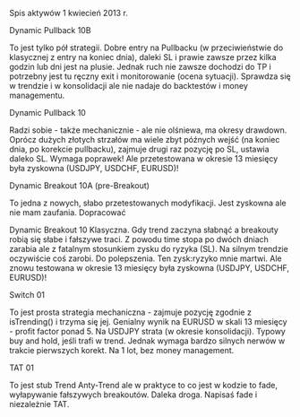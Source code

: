 Spis aktywów 1 kwiecień 2013 r.

Dynamic Pullback 10B

To jest tylko pół strategii. Dobre entry na Pullbacku (w przeciwieństwie do klasycznej z entry na koniec dnia), daleki SL i prawie zawsze przez kilka godzin lub dni jest na plusie. Jednak ruch nie zawsze dochodzi do TP i potrzebny jest tu ręczny exit i monitorowanie (ocena sytuacji).
Sprawdza się w trendzie i w konsolidacji ale nie nadaje do backtestów i money managementu.

Dynamic Pullback 10

Radzi sobie - także mechanicznie - ale nie olśniewa, ma okresy drawdown. Oprócz dużych złotych strzałów ma wiele zbyt późnych wejść (na koniec dnia, po korekcie pullbacku), zajmuje drugi raz pozycję po SL, ustawia daleko SL. 
Wymaga poprawek! Ale przetestowana w okresie 13 miesięcy była zyskowna (USDJPY, USDCHF, EURUSD)!

Dynamic Breakout 10A (pre-Breakout)

To jedna z nowych, słabo przetestowanych modyfikacji. Jest zyskowna ale nie mam zaufania. Dopracować

Dynamic Breakout 10
Klasyczna. Gdy trend zaczyna słabnąć a breakouty robią się słabe i fałszywe traci. Z powodu time stopa po dwóch dniach zarabia ale z fatalnym stosunkiem zysku do ryzyka (SL). Na silnym trendzie oczywiście coś zarobi.
Do polepszenia. Ten zysk:ryzyko mnie martwi. Ale znowu testowana w okresie 13 miesięcy była zyskowna (USDJPY, USDCHF, EURUSD)!

Switch 01

To jest prosta strategia mechaniczna - zajmuje pozycję zgodnie z isTrending() i trzyma się jej. Genialny wynik na EURUSD w skali 13 miesięcy - profit factor ponad 5. Na USDJPY strata (w okresie konsolidacji).
Typowy buy and hold, jeśli trafi w trend. Jednak wymaga bardzo silnych nerwów w trakcie pierwszych korekt. Na 1 lot, bez money management.

TAT 01

To jest stub Trend Anty-Trend ale w praktyce to co jest w kodzie to fade, wyłapywanie fałszywych breakoutów. 
Daleka droga. Napisaś fade i niezależnie TAT.

